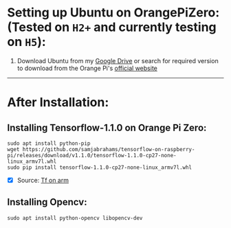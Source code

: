 # Setting up Ubuntu on OrangePiZero: (Tested on `H2+` and currently testing on `H5`):
1. Download Ubuntu from my [Google Drive](https://doc-14-b4-docs.googleusercontent.com/docs/securesc/diuhiier8f3lbm44v9p44d1n6o10ft4n/dqfq2jsosmvcs3n3h62uatgqh35a3nbe/1522879200000/18093896044146087554/18093896044146087554/1PTAUiLsKnaTycR-OhpVvJZWLVYmhNN8D?e=download&h=09221738537919217220&nonce=juqlt50v9b5mo&user=18093896044146087554&hash=8g6kju4q1gls94a7kab031qvfqnhu393) or search for required version to download from the Orange Pi's [official website](http://www.orangepi.org/downloadresources/)

***
# After Installation:
## Installing Tensorflow-1.1.0 on Orange Pi Zero:

```
sudo apt install python-pip
wget https://github.com/samjabrahams/tensorflow-on-raspberry-pi/releases/download/v1.1.0/tensorflow-1.1.0-cp27-none-linux_armv7l.whl
sudo pip install tensorflow-1.1.0-cp27-none-linux_armv7l.whl
```

- [x] Source: [Tf on arm](https://github.com/samjabrahams/tensorflow-on-raspberry-pi)

## Installing Opencv:
```
sudo apt install python-opencv libopencv-dev
```
